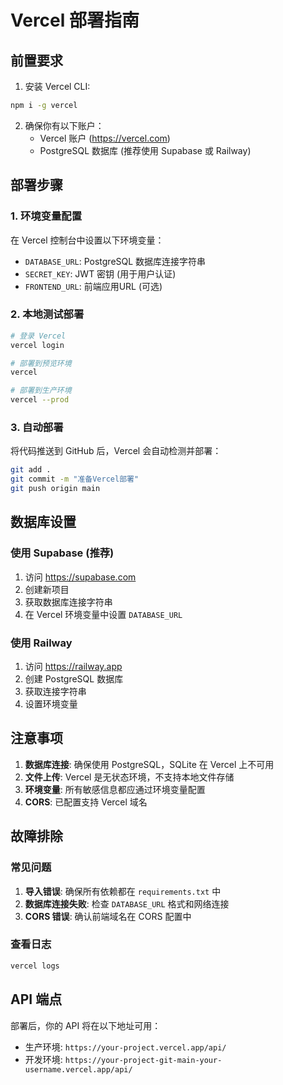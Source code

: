 # Vercel 部署指南

## 前置要求

1. 安装 Vercel CLI:
```bash
npm i -g vercel
```

2. 确保你有以下账户：
   - Vercel 账户 (https://vercel.com)
   - PostgreSQL 数据库 (推荐使用 Supabase 或 Railway)

## 部署步骤

### 1. 环境变量配置

在 Vercel 控制台中设置以下环境变量：

- `DATABASE_URL`: PostgreSQL 数据库连接字符串
- `SECRET_KEY`: JWT 密钥 (用于用户认证)
- `FRONTEND_URL`: 前端应用URL (可选)

### 2. 本地测试部署

```bash
# 登录 Vercel
vercel login

# 部署到预览环境
vercel

# 部署到生产环境
vercel --prod
```

### 3. 自动部署

将代码推送到 GitHub 后，Vercel 会自动检测并部署：

```bash
git add .
git commit -m "准备Vercel部署"
git push origin main
```

## 数据库设置

### 使用 Supabase (推荐)

1. 访问 https://supabase.com
2. 创建新项目
3. 获取数据库连接字符串
4. 在 Vercel 环境变量中设置 `DATABASE_URL`

### 使用 Railway

1. 访问 https://railway.app
2. 创建 PostgreSQL 数据库
3. 获取连接字符串
4. 设置环境变量

## 注意事项

1. **数据库连接**: 确保使用 PostgreSQL，SQLite 在 Vercel 上不可用
2. **文件上传**: Vercel 是无状态环境，不支持本地文件存储
3. **环境变量**: 所有敏感信息都应通过环境变量配置
4. **CORS**: 已配置支持 Vercel 域名

## 故障排除

### 常见问题

1. **导入错误**: 确保所有依赖都在 `requirements.txt` 中
2. **数据库连接失败**: 检查 `DATABASE_URL` 格式和网络连接
3. **CORS 错误**: 确认前端域名在 CORS 配置中

### 查看日志

```bash
vercel logs
```

## API 端点

部署后，你的 API 将在以下地址可用：
- 生产环境: `https://your-project.vercel.app/api/`
- 开发环境: `https://your-project-git-main-your-username.vercel.app/api/` 